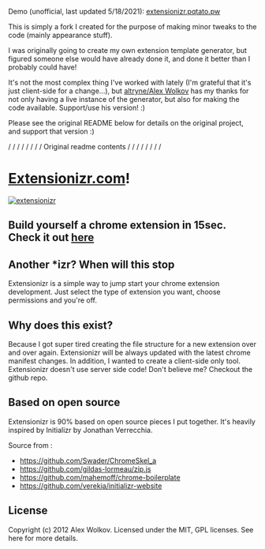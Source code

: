 Demo (unofficial, last updated 5/18/2021): [extensionizr.pqtato.pw](https://extensionizr.pqtato.pw)

This is simply a fork I created for the purpose of making minor tweaks to the code (mainly appearance stuff). 

I was originally going to create my own extension template generator, but figured someone else would have already done it, and done it better than I probably could have! 

It's not the most complex thing I've worked with lately (I'm grateful that it's just client-side for a change...), but [altryne/Alex Wolkov](https://github.com/altryne) has my thanks for not only having a live instance of the generator, but also for making the code available. Support/use his version! :)

Please see the original README below for details on the original project, and support that version :)

/ / / / / / / / Original readme contents / / / / / / / /


[Extensionizr.com](http://extensionizr.com)!
=============
[![extensionizr](https://raw.github.com/altryne/extensionizr/master/img/bp_logo.png)](http://extensionizr.com)

Build yourself a chrome extension in 15sec. Check it out [here](http://extensionizr.com)
-------------------------

Another *izr? When will this stop
---------------------------------
Extensionizr is a simple way to jump start your chrome extension development. Just select the type of extension you want, choose permissions and you're off.

Why does this exist?
--------------------
Because I got super tired creating the file structure for a new extension over and over again. 
Extensionizr will be always updated with the latest chrome manifest changes. 
In addition, I wanted to create a client-side only tool. Extensionizr doesn't use server side code! Don't believe me? Checkout the github repo.

Based on open source
--------------------
Extensionizr is 90% based on open source pieces I put together. 
It's heavily inspired by Initializr by Jonathan Verrecchia.

Source from :

* https://github.com/Swader/ChromeSkel_a
* https://github.com/gildas-lormeau/zip.js
* https://github.com/mahemoff/chrome-boilerplate
* https://github.com/verekia/initializr-website

License
-------
Copyright (c) 2012 Alex Wolkov. Licensed under the MIT, GPL licenses. See here for more details.
